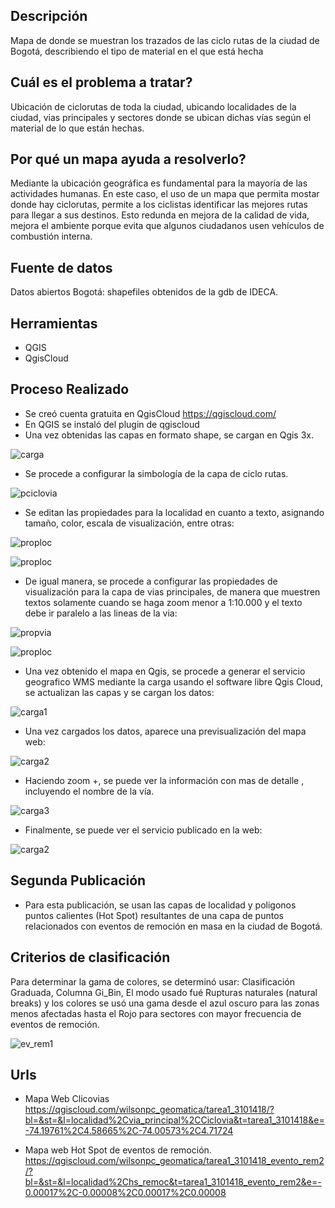 ## Descripción

Mapa de donde se muestran los trazados de las ciclo rutas de la ciudad de Bogotá, describiendo el tipo de material en el que está hecha

##  Cuál es el problema a tratar?

Ubicación de ciclorutas de toda la ciudad, ubicando localidades de la ciudad, vias principales y sectores donde se ubican dichas vías según el material de lo que están hechas. 

##  Por qué un mapa ayuda a resolverlo?

Mediante la ubicación geográfica es fundamental para la mayoría de las actividades humanas. En este caso, el uso de un mapa que permita mostar donde hay ciclorutas, permite a los ciclistas identificar las mejores rutas para llegar a sus destinos. Esto redunda en mejora de la calidad de vida, mejora el ambiente porque evita que algunos ciudadanos usen vehículos de combustión interna.

## Fuente de datos

Datos abiertos Bogotá: shapefiles obtenidos de la gdb de IDECA.

##  Herramientas
- QGIS
- QgisCloud

##  Proceso Realizado

- Se creó cuenta gratuita en QgisCloud https://qgiscloud.com/
- En QGIS se instaló del plugin de qgiscloud
- Una vez obtenidas las capas en formato shape, se cargan en Qgis 3x.

![carga](images/carga_shapes.jpg)

- Se procede a configurar la simbología de la capa de ciclo rutas.

![pciclovia](images/prop_cvia_simbol.jpg)

- Se editan las propiedades para la localidad en cuanto a texto, asignando tamaño, color, escala de visualización, entre otras:

![proploc](images/prop_localidad_etiq_texto.jpg)

![proploc](images/prop_localidad_etiqueta.jpg)


- De igual manera, se procede a configurar las propiedades de visualización para la capa de vias principales, de manera que muestren textos solamente cuando se haga zoom menor a 1:10.000 y el texto debe ir paralelo a las lineas de la via:

![propvia](images/prop_viaprin_etiq_rep.jpg)

![proploc](images/prop_viaprin_etiqueta.jpg)

- Una vez obtenido el mapa en Qgis, se procede a generar el servicio geografico WMS mediante la carga usando el software libre Qgis Cloud, se actualizan las capas y se cargan los datos:

![carga1](images/qgis_cloud_carga.jpg)

- Una vez cargados los datos, aparece una previsualización del mapa web:

![carga2](images/qgis_cloudmapa.jpg)

- Haciendo zoom +, se puede ver la información con mas de detalle , incluyendo el nombre de la vía.

![carga3](images/qgiscloud_pub_zoom.jpg)

- Finalmente, se puede ver el servicio publicado en la web:

![carga2](images/qgiscloud_publicado.jpg)

## Segunda Publicación
- Para esta publicación, se usan las capas de localidad y poligonos puntos calientes (Hot Spot) resultantes de una capa de puntos relacionados con eventos de remoción en masa en la ciudad de Bogotá.

## Criterios de clasificación

Para determinar la gama de colores, se determinó usar: Clasificación Graduada, Columna Gi_Bin, El modo usado fué Rupturas naturales (natural breaks) y los colores se usó una gama desde el azul oscuro para las zonas menos afectadas hasta el Rojo para sectores con mayor frecuencia de eventos de remoción.

![ev_rem1](images/hotspot_rem_simbol.jpg)


##  Urls

- Mapa Web Clicovias
https://qgiscloud.com/wilsonpc_geomatica/tarea1_3101418/?bl=&st=&l=localidad%2Cvia_principal%2CCiclovia&t=tarea1_3101418&e=-74.19761%2C4.58665%2C-74.00573%2C4.71724

- Mapa web Hot Spot de eventos de remoción.
https://qgiscloud.com/wilsonpc_geomatica/tarea1_3101418_evento_rem2/?bl=&st=&l=localidad%2Chs_remoc&t=tarea1_3101418_evento_rem2&e=-0.00017%2C-0.00008%2C0.00017%2C0.00008



